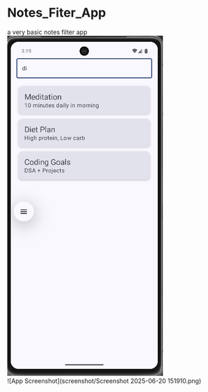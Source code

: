 # Notes_Fiter_App
a very basic notes filter app
<br>
![App Screenshot](screenshot/image.png)
<br>
![App Screenshot](screenshot/Screenshot 2025-06-20 151910.png)



